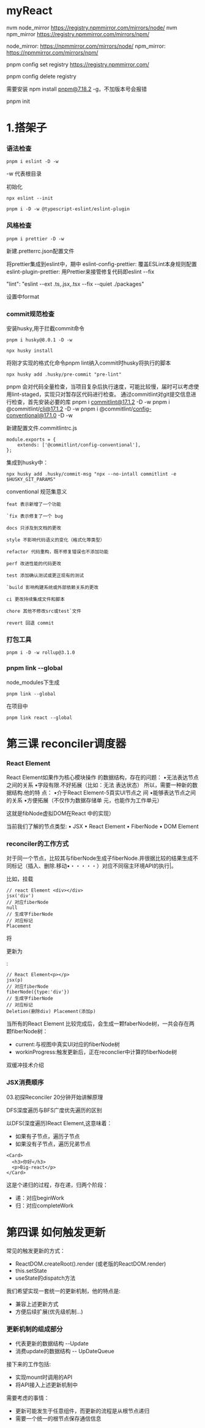 # myReact

nvm node_mirror https://registry.npmmirror.com/mirrors/node/
nvm npm_mirror https://registry.npmmirror.com/mirrors/npm/

node_mirror: https://npmmirror.com/mirrors/node/
npm_mirror: https://npmmirror.com/mirrors/npm/

<!-- 配置淘宝镜像源 -->

pnpm config set registry https://registry.npmmirror.com/

<!-- 还原镜像 -->

pnpm config delete registry

需要安装 npm install pnpm@7.18.2 -g，不加版本号会报错

pnpm init

# 1.搭架子

### 语法检查

```
pnpm i eslint -D -w
```

-w 代表根目录

初始化

```
npx eslint --init
```

```
pnpm i -D -w @typescript-eslint/eslint-plugin
```

### 风格检查

```
pnpm i prettier -D -w
```

新建.pretterrc.json配置文件

将prettier集成到eslint中，期中
eslint-config-prettier: 覆盖ESLint本身规则配置
eslint-plugin-prettier: 用Prettier来接管修复代码即eslint --fix

"lint": "eslint --ext .ts,.jsx,.tsx --fix --quiet ./packages"

设置中format

### commit规范检查

安装husky,用于拦截commit命令

```
pnpm i husky@8.0.1 -D -w
```

```
npx husky install
```

将刚才实现的格式化命令pnpm lint纳入commit时husky将执行的脚本

```
npx husky add .husky/pre-commit "pre-lint"
```

pnpm 会对代码全量检查，当项目复杂后执行速度，可能比较慢，届时可以考虑使用lint-staged，实现只对暂存区代码进行检查。
通过commitlint对git提交信息进行检查，首先安装必要的库
pnpm i commitlint@17.1.2 -D -w
pnpm i @commitlint/cli@17.1.2 -D -w
pnpm i @commitlint/config-conventional@17.1.0 -D -w

新建配置文件.commitlintrc.js

```
module.exports = {
    extends: ['@commitlint/config-conventional'],
};
```

集成到husky中：

```
npx husky add .husky/commit-msg "npx --no-intall commitlint -e $HUSKY_GIT_PARAMS"
```

conventional 规范集意义

```
feat 表示新增了一个功能

`fix 表示修复了一个 bug

docs 只涉及到文档的更改

style 不影响代码语义的变化（格式化等类型）

refactor 代码重构，既不修复错误也不添加功能

perf 改进性能的代码更改

test 添加确认测试或更正现有的测试

`build 影响构建系统或外部依赖关系的更改

ci 更改持续集成文件和脚本

chore 其他不修改src或test`文件

revert 回退 commit
```

### 打包工具

```
pnpm i -D -w rollup@3.1.0
```

### pnpm link --global

node_modules下生成

```
pnpm link --global
```

在项目中

```
pnpm link react --global
```

# 第三课 reconciler调度器

### React Element

React Element如果作为核心模块操作
的数据结构，存在的问题：
•无法表达节点之间的关系
•字段有限.不好拓展（比如：无法
表达状态）
所以，需要一种新的数据结构.他的特
点：
•介于React Element-5頁实UI节点之
间
•能够表达节点之间的关系
•方便拓展（不仅作为数据存储单
元，也能作为工作单元）

这就是fibNode虚拟DOM在React
中的实现）

当前我们了解的节点类型:
• JSX
• React Element
• FiberNode
• DOM Element

### reconciler的工作方式

対于同一个节点，比较其与fiberNode生成子fiberNode.井很据比较的结果生成不
同标记（插入、删除.移动•・・・・・）对应不同宿主环境API的执行|。

比如，挂载<div></div>

```
// react Element <div></div>
jsx('div')
// 对应fiberNode
null
// 生成字fiberNode
// 对应标记
Placement

```

将<div></div>更新为<p></p>:

```
// React Element<p></p>
jsx(p)
// 对应fiberNode
fiberNode({type:'div'})
// 生成字fiberNode
// 对应标记
Deletion(删除div) Placement(添加p)
```

当所有的React Element 比较完成后，会生成一颗faberNode树，一共会存在两颗fiberNode树：

-   current:与视图中真实UI对应的fiberNode树
-   workinProgress:触发更新后，正在reconclier中计算的fiberNode树

双缓冲技术介绍

### JSX消费顺序

03.初探Reconciler 20分钟开始讲解原理

DFS深度遍历与BFS广度优先遍历的区别

以DFS(深度遍历)React Element,这意味着：

-   如果有子节点，遍历子节点
-   如果没有子节点，遍历兄弟节点

```
<Card>
  <h3>你好</h3>
  <p>Big-react</p>
</Card>
```

这是个递归的过程，存在递，归两个阶段：

-   递：对应beginWork
-   归：对应completeWork

# 第四课 如何触发更新

常见的触发更新的方式：

-   ReactDOM.createRoot().render (或老版的ReactDOM.render)
-   this.setState
-   useState的dispatch方法

我们希望实现一套统一的更新机制，他的特点是:

-   兼容上述更新方式
-   方便后续扩展(优先级机制...)

### 更新机制的组成部分

-   代表更新的数据结构 --Update
-   消费update的数据结构 -- UpDateQueue

接下来的工作包括:

-   实现mount时调用的API
-   将API接入上述更新机制中

需要考虑的事情：

-   更新可能发生于任意组件，而更新的流程是从根节点递归
-   需要一个统一的根节点保存通信信息
